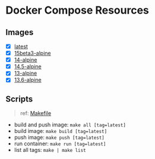 # Docker Compose Resources

## Images

- [x] [latest](./latest/Dockerfile)
- [x] [15beta3-alpine](./14-alpine/Dockerfile)
- [x] [14-alpine](./14-alpine/Dockerfile)
- [x] [14.5-alpine](./14.5-alpine/Dockerfile)
- [x] [13-alpine](./13-alpine/Dockerfile)
- [x] [13.6-alpine](./13.6-alpine/Dockerfile)

## Scripts

>ref: [Makefile](./Makefile)

- build and push image: `make all [tag=latest]`
- build image: `make build [tag=latest]`
- push image: `make push [tag=latest]`
- run container: `make run [tag=latest]`
- list all tags: `make | make list`
